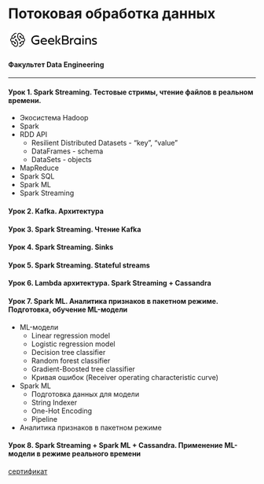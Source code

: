 # Потоковая обработка данных
![](logo.png)
#### Факультет Data Engineering
____
#### Урок 1. Spark Streaming. Тестовые стримы, чтение файлов в реальном времени.
* Экосистема Hadoop
* Spark
* RDD API
    * Resilient Distributed Datasets - “key”, “value”
    * DataFrames - schema
    * DataSets - objects
* MapReduce
* Spark SQL
* Spark ML
* Spark Streaming
#### Урок 2. Kafka. Архитектура


#### Урок 3. Spark Streaming. Чтение Kafka


#### Урок 4. Spark Streaming. Sinks


#### Урок 5. Spark Streaming. Stateful streams


#### Урок 6. Lambda архитектура. Spark Streaming + Cassandra


#### Урок 7. Spark ML. Аналитика признаков в пакетном режиме. Подготовка, обучение ML-модели
* ML-модели
    * Linear regression model
    * Logistic regression model
    * Decision tree classifier
    * Random forest classifier
    * Gradient-Boosted tree classifier
    * Кривая ошибок (Receiver operating characteristic curve)
* Spark ML
    * Подготовка данных для модели
    * String Indexer
    * One-Hot Encoding
    * Pipeline
* Аналитика признаков в пакетном режиме
#### Урок 8. Spark Streaming + Spark ML + Cassandra. Применение ML-модели в режиме реального времени


[сертификат](https://gb.ru/go/o9_K0K)
